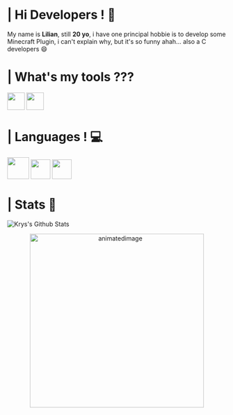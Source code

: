 # | Hi Developers ! 👋

My name is **Lilian**, still **20 yo**, i have one principal hobbie is to develop some Minecraft Plugin, i can't explain why, but it's so funny ahah...
also a C developers 😄

# | What's my tools ???

<p align="left">
  <img src="https://upload.wikimedia.org/wikipedia/commons/thumb/9/9c/IntelliJ_IDEA_Icon.svg/1200px-IntelliJ_IDEA_Icon.svg.png" width="40px">
  <img src="https://git-scm.com/images/logos/downloads/Git-Icon-1788C.png" width="40px">

</p>

# | Languages ! 💻

<p align="left">
   <img src="https://cdn-icons-png.flaticon.com/512/226/226777.png" width="50px">
   <img src="https://static-00.iconduck.com/assets.00/c-sharp-c-icon-456x512-9sej0lrz.png" width="45px">
   <img src="https://static-00.iconduck.com/assets.00/c-cpp-icon-459x512-qddxdsrt.png" width="45px">
 
</p>

# | Stats 🧭

<img alt="Krys's Github Stats" src="https://github-readme-stats.vercel.app/api?username=KryKox&show_icons=true&hide_border=true&theme=tokyonight" />

<p align="center">
  <img src="animated.gif" alt="animatedimage" width="400px">
</p
